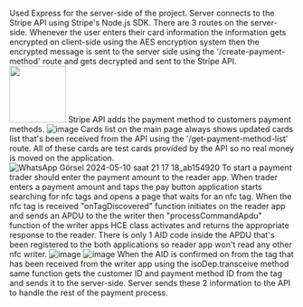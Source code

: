 Used Express for the server-side of the project. Server connects to the Stripe API using Stripe's Node.js SDK. There are 3 routes on the server-side. 
Whenever the user enters their card information the information gets encrypted on client-side using the AES encryption system then the encrypted message is sent to the server side using the '/create-payment-method' route and gets decrypted and sent to the Stripe API.
<img src="https://github.com/celal2344/NFC_Wallet/assets/69896844/080567c6-8464-4df9-83b6-d381d5d255a9" width="100" height="100">
Stripe API adds the payment method to customers payment methods.
![image](https://github.com/celal2344/NFC_Wallet/assets/69896844/1b999046-cc6b-415f-a37f-49ac10d459ed)
Cards list on the main page always shows updated cards list that's been received from the API using the '/get-payment-method-list' route. All of these cards are test cards provided by the API so no real money is moved on the application.
![WhatsApp Görsel 2024-05-10 saat 21 17 18_ab154920](https://github.com/celal2344/NFC_Wallet/assets/69896844/2d1df758-bf57-4f10-8225-537b5d6a23aa)
To start a payment trader should enter the payment amount to the reader app. When trader enters a payment amount and taps the pay button application starts searching for nfc tags and opens a page that waits for an nfc tag. 
When the nfc tag is received "onTagDiscovered" function initiates on the reader app and sends an APDU to the the writer then "processCommandApdu" function of the writer apps HCE class activates and returns the appropriate response to the reader.
There is only 1 AID code inside the APDU that's been registered to the both applications so reader app won't read any other nfc writer.
![image](https://github.com/celal2344/NFC_Wallet/assets/69896844/2c884bd4-1a06-4c33-b381-ee99adf17dd0) ![image](https://github.com/celal2344/NFC_Wallet/assets/69896844/a18b25c4-82a4-49aa-a846-90ca20374770)
When the AID is confirmed on from the tag that has been received from the writer app using the isoDep.transceive method same function gets the customer ID and payment method ID from the tag and sends it to the server-side. 
Server sends these 2 information to the API to handle the rest of the payment process. 
